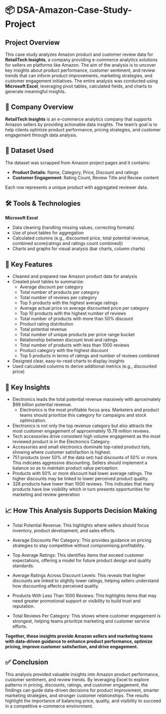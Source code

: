 # 📦 DSA-Amazon-Case-Study-Project
## Project Overview
This case study analyzes Amazon product and customer review data for **RetailTech Insights**, a company providing e-commerce analytics solutions for sellers on platforms like Amazon. The aim of the analysis is to uncover key insights about product performance, customer sentiment, and review trends that can inform product improvements, marketing strategies, and customer engagement initiatives. The entire analysis was conducted using **Microsoft Excel**, leveraging pivot tables, calculated fields, and charts to generate meaningful insights.
## 📝 Company Overview
**RetailTech Insights** is an e-commerce analytics company that supports Amazon sellers by providing actionable data insights. The team’s goal is to help clients optimize product performance, pricing strategies, and customer engagement through data analysis.
## 📂 Dataset Used
The dataset was scrapped from Amazon project pages and it contains:
- **Product Details**: Name, Category, Price, Discount and ratings
- **Customer Engagement**: Rating Count, Review Title and Review content

Each row represents a unique product with aggregated reviewer data.
## 🛠 Tools & Technologies
 **Microsoft Excel**
  - Data cleaning (handling missing values, correcting formats)
  - Use of pivot tables for aggregation
  - Calculated columns (e.g., discounted price, total potential revenue, combined score(ratings and ratings count combined))
  - Charts and graphs for visual analysis (bar charts, column charts)
## 📌 Key Features
- Cleaned and prepared raw Amazon product data for analysis
- Created pivot tables to summarize:
  - Average discount per category
  - Total number of products per category
  - Total number of reviews per category
  - Top 5 products with the highest average ratings
  - Average actual price vs average discounted price per category
  - Top 10 products with the highest number of reviews
  - Total number of products with more than 50% discount
  - Product rating distribution
  - Total potential revenue
  - Total number of unique products per price range bucket
  - Relationship between discount level and ratings
  - Total number of products with less than 1000 reviews
  - Product category with the highest discount
  - Top 5 products in terms of ratings and number of reviews combined
- Designed clear, easy-to-read charts to display insights
- Used calculated columns to derive additional metrics (e.g., discounted price)
## 🎯 Key Insights
- Electronics leads the total potential revenue massively with aproximately $98 billion potential revenue.
  - Electronics is the most profitable focus area. Marketers and product teams should prioritize this category for campaigns and stock optimization.
- Electronics is not only the top revenue category but also attracts the most customer engagement of approximately 15.78 million reviews.
- Tech accessories drive consistent high volume engagement as the most reviewed product is in the Electronics Category.
- Accessories and small electronics dominate top-rated product lists, showing where customer satisfaction is highest.
- 751 products (over 50% of the data set) had discounts of 50% or more. This indicates aggressive discounting. Sellers should implement a balance so as to maintain product value perception.
 - Products with 50% or more discount had lower average ratings. The higher discounts may be linked to lower perceived product quality.
- 328 products have lower than 1000 reviews. This indicates that many products have low visibility which in turn presents opportunities for marketing and review generation

## 📈 How This Analysis Supports Decision Making
- Total Potential Revenue: This highlights where sellers should focus inventory, product development, and sales efforts.

- Average Discounts Per Category: This provides guidance on pricing strategies to stay competitive without compromising profitability.
  
- Top Average Ratings: This identifies items that exceed customer expectations, offering a model for future product design and quality standards.
  
- Average Ratings Across Discount Levels: This reveals that higher discounts are linked to slightly lower ratings, helping sellers understand how discounting affects perceived quality.
  
- Products With Less Than 1000 Reviews: This highlights items that may need greater promotional support or visibility to build trust and reputation.
  
- Total Reviews Per Category: This shows where customer engagement is strongest, helping teams prioritize marketing and customer service efforts.
  
**Together, these insights provide Amazon sellers and marketing teams with data-driven guidance to enhance product performance, optimize pricing, improve customer satisfaction, and drive engagement.**
## ✅ Conclusion
This analysis provided valuable insights into Amazon product performance, customer sentiment, and review trends. By leveraging Excel to explore patterns in pricing, discounts, ratings, and customer engagement, the findings can guide data-driven decisions for product improvement, smarter marketing strategies, and stronger customer relationships. The results highlight the importance of balancing price, quality, and visibility to succeed in a competitive e-commerce environment.
